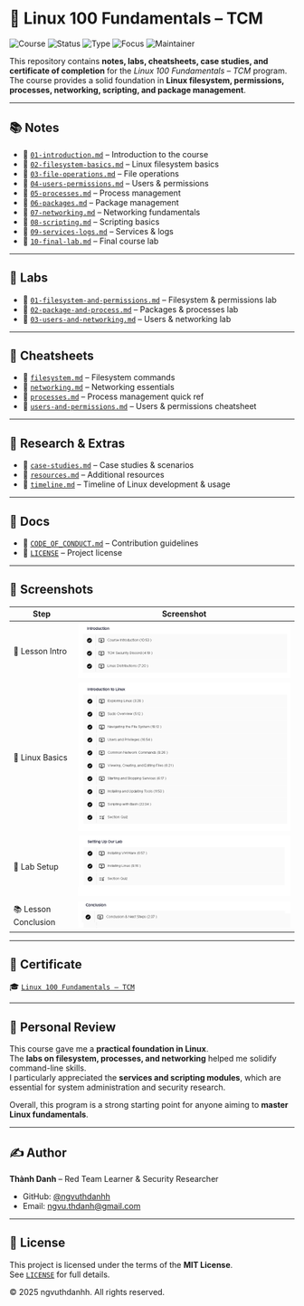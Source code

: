 # 🐧 Linux 100 Fundamentals – TCM  

![Course](https://img.shields.io/badge/Linux-100%20Fundamentals-darkgreen?style=flat-square&logo=linux) ![Status](https://img.shields.io/badge/Status-Completed-brightgreen?style=flat-square&logo=verizon) ![Type](https://img.shields.io/badge/Type-Learning%20Project-orange?style=flat-square&logo=notion) ![Focus](https://img.shields.io/badge/Focus-Linux%20Basics-informational?style=flat-square&logo=gnometerminal) ![Maintainer](https://img.shields.io/badge/Maintainer-Thành%20Danh-blueviolet?style=flat-square&logo=github)


This repository contains **notes, labs, cheatsheets, case studies, and certificate of completion** for the *Linux 100 Fundamentals – TCM* program.  
The course provides a solid foundation in **Linux filesystem, permissions, processes, networking, scripting, and package management**.  

---

## 📚 Notes  

- 📄 [`01-introduction.md`](./notes/01-introduction.md) – Introduction to the course  
- 📄 [`02-filesystem-basics.md`](./notes/02-filesystem-basics.md) – Linux filesystem basics  
- 📄 [`03-file-operations.md`](./notes/03-file-operations.md) – File operations  
- 📄 [`04-users-permissions.md`](./notes/04-users-permissions.md) – Users & permissions  
- 📄 [`05-processes.md`](./notes/05-processes.md) – Process management  
- 📄 [`06-packages.md`](./notes/06-packages.md) – Package management  
- 📄 [`07-networking.md`](./notes/07-networking.md) – Networking fundamentals  
- 📄 [`08-scripting.md`](./notes/08-scripting.md) – Scripting basics  
- 📄 [`09-services-logs.md`](./notes/09-services-logs.md) – Services & logs  
- 📄 [`10-final-lab.md`](./notes/10-final-lab.md) – Final course lab  

---

## 🧪 Labs  

- 📑 [`01-filesystem-and-permissions.md`](./labs/01-filesystem-and-permissions.md) – Filesystem & permissions lab  
- 📑 [`02-package-and-process.md`](./labs/02-package-and-process.md) – Packages & processes lab  
- 📑 [`03-users-and-networking.md`](./labs/03-users-and-networking.md) – Users & networking lab  

---

## 📝 Cheatsheets  

- 📌 [`filesystem.md`](./cheatsheets/filesystem.md) – Filesystem commands  
- 📌 [`networking.md`](./cheatsheets/networking.md) – Networking essentials  
- 📌 [`processes.md`](./cheatsheets/processes.md) – Process management quick ref  
- 📌 [`users-and-permissions.md`](./cheatsheets/users-and-permissions.md) – Users & permissions cheatsheet  

---

## 🔬 Research & Extras  

- 📑 [`case-studies.md`](./extras/case-studies.md) – Case studies & scenarios  
- 📑 [`resources.md`](./extras/resources.md) – Additional resources  
- 📆 [`timeline.md`](./extras/timeline.md) – Timeline of Linux development & usage  

---

## 📖 Docs  

- 📘 [`CODE_OF_CONDUCT.md`](./CODE_OF_CONDUCT.md) – Contribution guidelines  
- 📘 [`LICENSE`](./LICENSE) – Project license  

---

## 📸 Screenshots  

| Step                  | Screenshot |
|-----------------------|------------|
| 🏫 Lesson Intro       | ![](./screenshots/lesson-introduction.png) |
| 🐧 Linux Basics       | ![](./screenshots/lesson-linux.png) |
| 🔧 Lab Setup          | ![](./screenshots/lesson-setting-our-lab.png) |
| 📚 Lesson Conclusion  | ![](./screenshots/lesson-conclusion.png) |

---

## 📜 Certificate  

🎓 [`Linux 100 Fundamentals – TCM`](./cert/certificate-linux-100-fundamentals-tcm.pdf)  

---

## 📝 Personal Review  

This course gave me a **practical foundation in Linux**.  
The **labs on filesystem, processes, and networking** helped me solidify command-line skills.  
I particularly appreciated the **services and scripting modules**, which are essential for system administration and security research.  

Overall, this program is a strong starting point for anyone aiming to **master Linux fundamentals**.  

---

## ✍️ Author  

**Thành Danh** – Red Team Learner & Security Researcher  

- GitHub: [@ngvuthdanhh](https://github.com/ngvuthdanhh)  
- Email: ngvu.thdanh@gmail.com   

---

## 📄 License  

This project is licensed under the terms of the **MIT License**.  
See [`LICENSE`](./LICENSE) for full details.  

© 2025 ngvuthdanhh. All rights reserved.  
